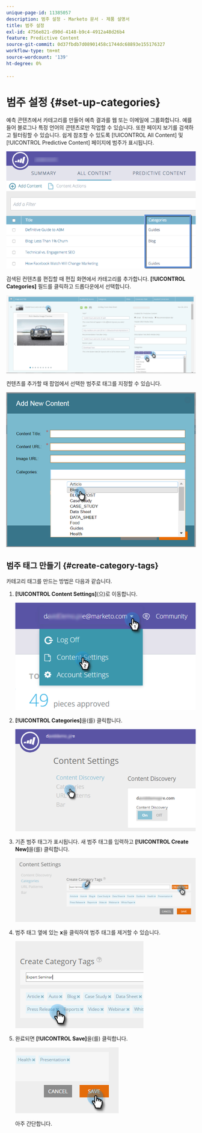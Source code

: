 ```yaml
---
unique-page-id: 11385057
description: 범주 설정 - Marketo 문서 - 제품 설명서
title: 범주 설정
exl-id: 4756e821-d90d-4148-b9c4-4912a48d26b4
feature: Predictive Content
source-git-commit: 0d37fbdb7d08901458c1744dc68893e155176327
workflow-type: tm+mt
source-wordcount: '139'
ht-degree: 0%

---
```


# 범주 설정 {#set-up-categories}

예측 콘텐츠에서 카테고리를 만들어 예측 결과를 웹 또는 이메일에 그룹화합니다. 예를 들어 블로그나 특정 언어의 콘텐츠로만 작업할 수 있습니다. 또한 페이지 보기를 검색하고 필터링할 수 있습니다.  쉽게 참조할 수 있도록 [!UICONTROL All Content] 및 [!UICONTROL Predictive Content] 페이지에 범주가 표시됩니다.

![](assets/image2017-10-3-9-3a3-3a44.png)

검색된 컨텐츠를 편집할 때 편집 화면에서 카테고리를 추가합니다. **[!UICONTROL Categories]** 필드를 클릭하고 드롭다운에서 선택합니다.

![](assets/two.png)

컨텐츠를 추가할 때 팝업에서 선택한 범주로 태그를 지정할 수 있습니다.

![](assets/add-new-content-dropdown-hand.png)

## 범주 태그 만들기 {#create-category-tags}

카테고리 태그를 만드는 방법은 다음과 같습니다.

1. **[!UICONTROL Content Settings]**(으)로 이동합니다.

   ![](assets/settings-dropdown-hand-1.png)

1. **[!UICONTROL Categories]**&#x200B;을(를) 클릭합니다.

   ![](assets/content-discovery-categories-hand.png)

1. 기존 범주 태그가 표시됩니다. 새 범주 태그를 입력하고 **[!UICONTROL Create New]**&#x200B;을(를) 클릭합니다.

   ![](assets/content-settings-create-cat-tags-hand.png)

1. 범주 태그 옆에 있는 **x**&#x200B;을 클릭하여 범주 태그를 제거할 수 있습니다.

   ![](assets/remove-category-tag-updated.png)

1. 완료되면 **[!UICONTROL Save]**&#x200B;을(를) 클릭합니다.

   ![](assets/save-new.png)

   아주 간단합니다.
